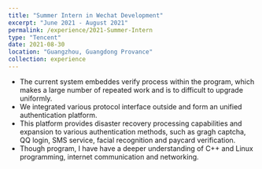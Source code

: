 ```yaml
---
title: "Summer Intern in Wechat Development"
excerpt: "June 2021 - August 2021"
permalink: /experience/2021-Summer-Intern
type: "Tencent"
date: 2021-08-30
location: "Guangzhou, Guangdong Provance"
collection: experience
---
```




  - The current system embeddes verify process within the program, which makes a large number of repeated work and is to difficult to upgrade uniformly. 
  - We integrated various protocol interface outside and form an unified authentication platform.
  - This platform provides disaster recovery processing capabilities and expansion to various authentication methods, such as gragh captcha, QQ login, SMS service, facial recognition and paycard verification.
  - Though program, I have have a deeper understanding of C++ and Linux programming, internet communication and networking.
